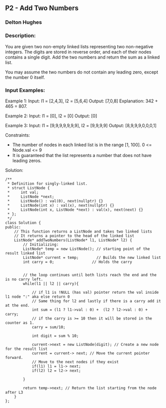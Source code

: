 ## P2 - Add Two Numbers
### Delton Hughes
### Description:
You are given two non-empty linked lists representing two non-negative integers. The digits are stored in reverse order, and each of their nodes contains a single digit. Add the two numbers and return the sum as a linked list.

You may assume the two numbers do not contain any leading zero, except the number 0 itself.



### Input Examples: 
Example 1:
Input: l1 = [2,4,3], l2 = [5,6,4]
Output: [7,0,8]
Explanation: 342 + 465 = 807.

Example 2: 
Input: l1 = [0], l2 = [0]
Output: [0]

Example 3:
Input: l1 = [9,9,9,9,9,9,9], l2 = [9,9,9,9]
Output: [8,9,9,9,0,0,0,1]

Constraints:
- The number of nodes in each linked list is in the range [1, 100].
0 <= Node.val <= 9
- It is guaranteed that the list represents a number that does not have leading zeros.


Solution: 
```
/**
 * Definition for singly-linked list.
 * struct ListNode {
 *     int val;
 *     ListNode *next;
 *     ListNode() : val(0), next(nullptr) {}
 *     ListNode(int x) : val(x), next(nullptr) {}
 *     ListNode(int x, ListNode *next) : val(x), next(next) {}
 * };
 */
class Solution {
public:
    // This function returns a ListNode and takes two linked lists 
    // It returns a pointer to the head of the linked list
    ListNode* addTwoNumbers(ListNode* l1, ListNode* l2) {
        // Initializing: 
        ListNode* temp = new ListNode(); // starting point of the result linked list 
        ListNode* current = temp;        // Builds the new linked list
        int carry = 0;                 // Holds the carry
        

        // the loop continues until both lists reach the end and the is no carry left. 
        while(l1 || l2 || carry){

            // if l1 is !NULL (has val) pointer return the val inside l1 node ":" aka else return 0  
            // Same thing for l2 and lastly if there is a carry add it at the end. 
            int sum = (l1 ? l1->val : 0) +  (l2 ? l2->val : 0) + carry; 
            // if the carry is >= 10 then it will be stored in the counter as 1. 
            carry = sum/10;

            int digit = sum % 10; 

            current->next = new ListNode(digit); // Create a new node for the result list 
            current = current-> next; // Move the current pointer forward. 
            // Move to the next nodes if they exist 
            if(l1) l1 = l1-> next; 
            if(l2) l2 = l2-> next; 

        }

        return temp->next; // Return the list starting from the node after L3
    }
};
```
